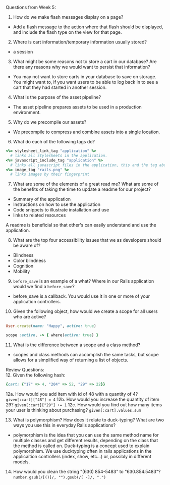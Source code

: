 Questions from Week 5:
1. How do we make flash messages display on a page?
  * Add a flash message to the action where that flash should be displayed, and include the flash type on the view for that page.

2. Where is cart information/temporary information usually stored?
  * a session

3. What might be some reasons not to store a cart in our database? Are there any reasons why we would want to persist that information?
  * You may not want to store carts in your database to save on storage.  You might want to, if you want users to be able to log back in to see a cart that they had started in another session.

4. What is the purpose of the asset pipeline?
  * The asset pipeline prepares assets to be used in a production environment.

5. Why do we precompile our assets?
  * We precompile to compress and combine assets into a single location.

6. What do each of the following tags do?

```ruby 
<%= stylesheet_link_tag "application" %>
  # links all stylesheets in the application.
<%= javascript_include_tag "application" %>
  # links all javascript files in the application, this and the tag above improve the flow of assets when deployed to production.
<%= image_tag "rails.png" %>
  # links images by their fingerprint
```

7. What are some of the elements of a great read me? What are some of the benefits of taking the time to update a readme for our project?
  * Summary of the application
  * Instructions on how to use the application
  * Code snippets to illustrate installation and use
  * links to related resources
  
  A readme is beneficial so that other's can easily understand and use the application.

8. What are the top four accessibility issues that we as developers should be aware of?
  * Blindness
  * Color blindness
  * Cognition
  * Mobility

9. `before_save` is an example of a what? Where in our Rails application would we find a `before_save`?
  * before_save is a callback.  You would use it in one or more of your application controllers.

10. Given the following object, how would we create a scope for all users who are active?

```ruby 
User.create(name: "Happy", active: true)

scope :active, -> { where(active: true) }
```

11. What is the difference between a scope and a class method?
  * scopes and class methods can accomplish the same tasks, but scope allows for a simplified way of returning a list of objects.


Review Questions:  
12. Given the following hash:  

```ruby
{cart: {"17" => 4, "204" => 52, "29" => 22}}
```

  12a. How would you add item with id of 48 with a quantity of 4? 
  `given[:cart]["48"] = 4`
  12b. How would you increase the quantity of item 29? 
  `given[:cart]["29"] += 1`
  12c. How would you find out how many items your user is thinking about purchasing?
  `given[:cart].values.sum`
  
13. What is polymorphism? How does it relate to duck-typing? What are two ways you use this in everyday Rails applications?
  * polymorphism is the idea that you can use the same method name for multiple classes and get different results, depending on the class that the method is called on.  Duck-typing is a concept used to explain polymorphism.  We use ducktyping often in rails applications in the applicaition controllers (index, show, etc...) or, possibly in different models.
14. How would you clean the string "(630) 854-5483" to "630.854.5483"?  
`number.gsub(/[()]/, "").gsub(/[ -]/, ".")`
